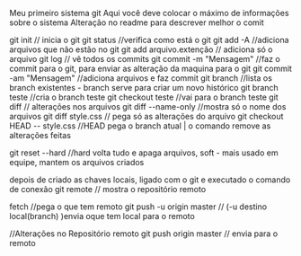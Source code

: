 Meu primeiro sistema git
Aqui você deve colocar o máximo de informações sobre o sistema
Alteração no readme para descrever melhor o comit

git init // inicia o git
git status //verifica como está o git
git add -A //adiciona arquivos que não estão no git
git add arquivo.extenção // adiciona só o arquivo
git log // vê todos os commits
git commit -m "Mensagem" //faz o commit para o git, para enviar as alteração da maquina para o git
git commit -am "Mensagem" //adiciona arquivos e faz commit
git branch //lista os branch existentes - branch serve para criar um novo histórico
git branch teste //cria o branch teste
git checkout teste //vai para o branch teste
git diff // alterações nos arquivos
git diff --name-only //mostra só o nome dos arquivos
git diff style.css // pega só as alterações do arquivo
git checkout HEAD -- style.css //HEAD pega o branch atual | o comando remove as alterações feitas

git reset --hard //hard volta tudo e apaga arquivos, soft - mais usado em equipe, mantem os arquivos criados

depois de criado as chaves locais, ligado com o git e executado o comando de conexão
git remote // mostra o repositório remoto 

fetch //pega o que tem remoto
git push -u origin master // (-u destino local(branch) )envia oque tem local para o remoto

//Alterações no Repositório remoto
git push origin master // envia para o remoto

